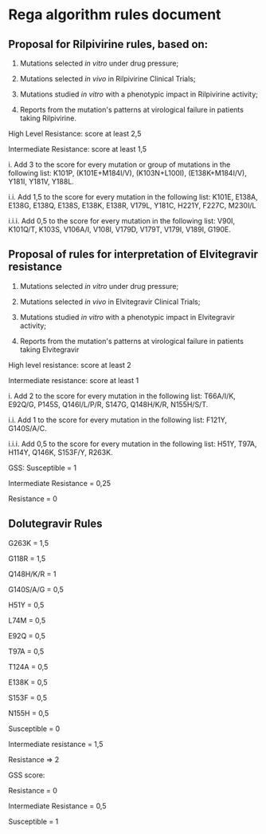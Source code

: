 Rega algorithm rules document 
==============================

Proposal for Rilpivirine rules, based on:
-----------------------------------------

1.  Mutations selected *in vitro* under drug pressure;

2.  Mutations selected *in vivo* in Rilpivirine Clinical Trials;

3.  Mutations studied *in vitro* with a phenotypic impact in Rilpivirine
    activity;

4.  Reports from the mutation's patterns at virological failure in
    patients taking Rilpivirine.

High Level Resistance: score at least 2,5

Intermediate Resistance: score at least 1,5

i\. Add 3 to the score for every mutation or group of mutations in the
following list: K101P, (K101E+M184I/V), (K103N+L100I), (E138K+M184I/V),
Y181I, Y181V, Y188L.

i.i. Add 1,5 to the score for every mutation in the following list:
K101E, E138A, E138G, E138Q, E138S, E138K, E138R, V179L, Y181C, H221Y,
F227C, M230I/L

i.i.i. Add 0,5 to the score for every mutation in the following list:
V90I, K101Q/T, K103S, V106A/I, V108I, V179D, V179T, V179I, V189I, G190E.

Proposal of rules for interpretation of Elvitegravir resistance
---------------------------------------------------------------

1.  Mutations selected *in vitro* under drug pressure;

2.  Mutations selected *in vivo* in Elvitegravir Clinical Trials;

3.  Mutations studied *in vitro* with a phenotypic impact in
    Elvitegravir activity;

4.  Reports from the mutation's patterns at virological failure in
    patients taking Elvitegravir

High level resistance: score at least 2

Intermediate resistance: score at least 1

i\. Add 2 to the score for every mutation in the following list:
T66A/I/K, E92Q/G, P145S, Q146I/L/P/R, S147G, Q148H/K/R, N155H/S/T.

i.i. Add 1 to the score for every mutation in the following list: F121Y,
G140S/A/C.

i.i.i. Add 0,5 to the score for every mutation in the following list:
H51Y, T97A, H114Y, Q146K, S153F/Y, R263K.

GSS: Susceptible = 1

Intermediate Resistance = 0,25

Resistance = 0

Dolutegravir Rules 
-------------------

G263K = 1,5

G118R = 1,5

Q148H/K/R = 1

G140S/A/G = 0,5

H51Y = 0,5

L74M = 0,5

E92Q = 0,5

T97A = 0,5

T124A = 0,5

E138K = 0,5

S153F = 0,5

N155H = 0,5

Susceptible = 0

Intermediate resistance = 1,5

Resistance =&gt; 2

GSS score:

Resistance = 0

Intermediate Resistance = 0,5

Susceptible = 1
